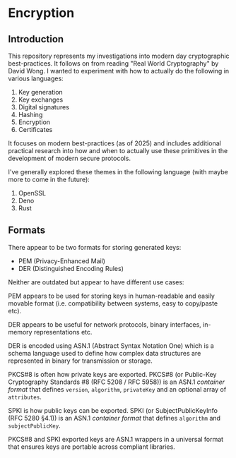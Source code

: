 # Encryption

## Introduction

This repository represents my investigations into modern day cryptographic best-practices. It follows on from reading
"Real World Cryptography" by David Wong. I wanted to experiment with how to actually do the following in various languages:

1. Key generation
1. Key exchanges
1. Digital signatures
1. Hashing
1. Encryption
1. Certificates

It focuses on modern best-practices (as of 2025) and includes additional practical research into how and when to actually use
these primitives in the development of modern secure protocols.

I've generally explored these themes in the following language (with maybe more to come in the future):

1. OpenSSL
1. Deno
1. Rust

## Formats

There appear to be two formats for storing generated keys:

* PEM (Privacy-Enhanced Mail)
* DER (Distinguished Encoding Rules)

Neither are outdated but appear to have different use cases:

PEM appears to be used for storing keys in human-readable and easily movable format (i.e. compatibility between systems, easy to copy/paste etc).

DER appears to be useful for network protocols, binary interfaces, in-memory representations etc.

DER is encoded using ASN.1 (Abstract Syntax Notation One) which is a schema language used to define how complex data structures are represented in binary for transmission or storage.

PKCS#8 is often how private keys are exported. PKCS#8 (or Public-Key Cryptography Standards #8 (RFC 5208 / RFC 5958)) is an ASN.1 _container format_ that defines `version`, `algorithm`, `privateKey` and an optional array of `attributes`.

SPKI is how public keys can be exported. SPKI (or SubjectPublicKeyInfo (RFC 5280 §4.1)) is an ASN.1 _container format_ that defines
`algorithm` and `subjectPublicKey`.

PKCS#8 and SPKI exported keys are ASN.1 wrappers in a universal format that ensures keys are portable across compliant libraries.
